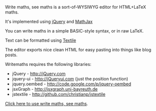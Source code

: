Write maths, see maths is a sort-of-WYSIWYG editor for HTML+LaTeX maths.

It's implemented using [jQuery](http://jquery.com) and [MathJax](http://www.mathjax.org)

You can write maths in a simple BASIC-style syntax, or in raw LaTeX.

Text can be formatted using [Textile](http://textile.thresholdstate.com)

The editor exports nice clean HTML for easy pasting into things like blog posts.

Writemaths requires the following libraries:

* jQuery - http://jQuery.com
* jquery-ui - http://jQueryui.com (just the position function)
* jquery.oembed - http://code.google.com/p/jquery-oembed
* jsxGraph - http://jsxgraph.uni-bayreuth.de
* jstextile - http://github.com/christianp/jstextile

[Click here to use write maths, see maths](http://takenot.es).
